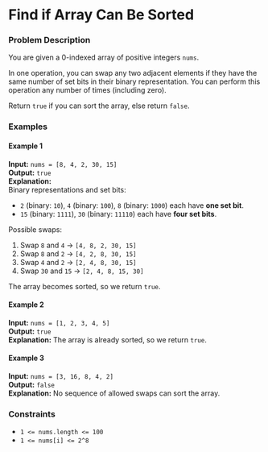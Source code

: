 # Find if Array Can Be Sorted

### Problem Description
You are given a 0-indexed array of positive integers `nums`.

In one operation, you can swap any two adjacent elements if they have the same number of set bits in their binary representation. You can perform this operation any number of times (including zero).

Return `true` if you can sort the array, else return `false`.

### Examples

#### Example 1
**Input:** `nums = [8, 4, 2, 30, 15]`  
**Output:** `true`  
**Explanation:**  
Binary representations and set bits:
- `2` (binary: `10`), `4` (binary: `100`), `8` (binary: `1000`) each have **one set bit**.
- `15` (binary: `1111`), `30` (binary: `11110`) each have **four set bits**.

Possible swaps:
1. Swap `8` and `4` → `[4, 8, 2, 30, 15]`
2. Swap `8` and `2` → `[4, 2, 8, 30, 15]`
3. Swap `4` and `2` → `[2, 4, 8, 30, 15]`
4. Swap `30` and `15` → `[2, 4, 8, 15, 30]`

The array becomes sorted, so we return `true`.

#### Example 2
**Input:** `nums = [1, 2, 3, 4, 5]`  
**Output:** `true`  
**Explanation:** The array is already sorted, so we return `true`.

#### Example 3
**Input:** `nums = [3, 16, 8, 4, 2]`  
**Output:** `false`  
**Explanation:** No sequence of allowed swaps can sort the array.

### Constraints
- `1 <= nums.length <= 100`
- `1 <= nums[i] <= 2^8`
